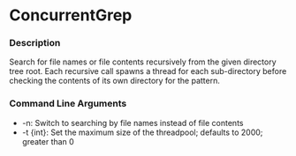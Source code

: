 # ConcurrentGrep

### Description
Search for file names or file contents recursively from the given directory tree root.  Each recursive call spawns a thread for each sub-directory before checking the contents of its own directory for the pattern.
### Command Line Arguments
- -n: Switch to searching by file names instead of file contents
- -t {int}: Set the maximum size of the threadpool; defaults to 2000; greater than 0
